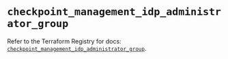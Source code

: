 # `checkpoint_management_idp_administrator_group`

Refer to the Terraform Registry for docs: [`checkpoint_management_idp_administrator_group`](https://registry.terraform.io/providers/checkpointsw/checkpoint/2.11.0/docs/resources/management_idp_administrator_group).
